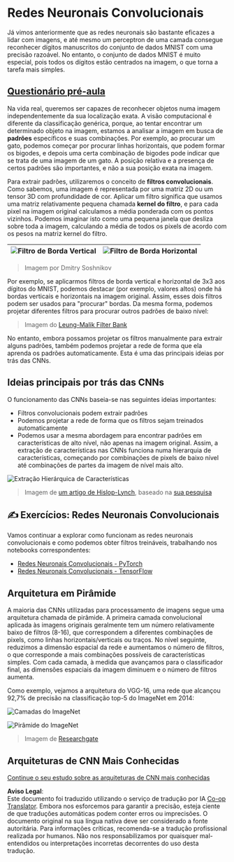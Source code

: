 <!--
CO_OP_TRANSLATOR_METADATA:
{
  "original_hash": "088837b42b7d99198bf62db8a42411e0",
  "translation_date": "2025-08-24T08:59:41+00:00",
  "source_file": "lessons/4-ComputerVision/07-ConvNets/README.md",
  "language_code": "pt"
}
-->
# Redes Neuronais Convolucionais

Já vimos anteriormente que as redes neuronais são bastante eficazes a lidar com imagens, e até mesmo um perceptron de uma camada consegue reconhecer dígitos manuscritos do conjunto de dados MNIST com uma precisão razoável. No entanto, o conjunto de dados MNIST é muito especial, pois todos os dígitos estão centrados na imagem, o que torna a tarefa mais simples.

## [Questionário pré-aula](https://ff-quizzes.netlify.app/en/ai/quiz/13)

Na vida real, queremos ser capazes de reconhecer objetos numa imagem independentemente da sua localização exata. A visão computacional é diferente da classificação genérica, porque, ao tentar encontrar um determinado objeto na imagem, estamos a analisar a imagem em busca de **padrões** específicos e suas combinações. Por exemplo, ao procurar um gato, podemos começar por procurar linhas horizontais, que podem formar os bigodes, e depois uma certa combinação de bigodes pode indicar que se trata de uma imagem de um gato. A posição relativa e a presença de certos padrões são importantes, e não a sua posição exata na imagem.

Para extrair padrões, utilizaremos o conceito de **filtros convolucionais**. Como sabemos, uma imagem é representada por uma matriz 2D ou um tensor 3D com profundidade de cor. Aplicar um filtro significa que usamos uma matriz relativamente pequena chamada **kernel do filtro**, e para cada pixel na imagem original calculamos a média ponderada com os pontos vizinhos. Podemos imaginar isto como uma pequena janela que desliza sobre toda a imagem, calculando a média de todos os pixels de acordo com os pesos na matriz kernel do filtro.

![Filtro de Borda Vertical](../../../../../lessons/4-ComputerVision/07-ConvNets/images/filter-vert.png) | ![Filtro de Borda Horizontal](../../../../../lessons/4-ComputerVision/07-ConvNets/images/filter-horiz.png)
----|----

> Imagem por Dmitry Soshnikov

Por exemplo, se aplicarmos filtros de borda vertical e horizontal de 3x3 aos dígitos do MNIST, podemos destacar (por exemplo, valores altos) onde há bordas verticais e horizontais na imagem original. Assim, esses dois filtros podem ser usados para "procurar" bordas. Da mesma forma, podemos projetar diferentes filtros para procurar outros padrões de baixo nível:

> Imagem do [Leung-Malik Filter Bank](https://www.robots.ox.ac.uk/~vgg/research/texclass/filters.html)

No entanto, embora possamos projetar os filtros manualmente para extrair alguns padrões, também podemos projetar a rede de forma que ela aprenda os padrões automaticamente. Esta é uma das principais ideias por trás das CNNs.

## Ideias principais por trás das CNNs

O funcionamento das CNNs baseia-se nas seguintes ideias importantes:

* Filtros convolucionais podem extrair padrões
* Podemos projetar a rede de forma que os filtros sejam treinados automaticamente
* Podemos usar a mesma abordagem para encontrar padrões em características de alto nível, não apenas na imagem original. Assim, a extração de características nas CNNs funciona numa hierarquia de características, começando por combinações de pixels de baixo nível até combinações de partes da imagem de nível mais alto.

![Extração Hierárquica de Características](../../../../../lessons/4-ComputerVision/07-ConvNets/images/FeatureExtractionCNN.png)

> Imagem de [um artigo de Hislop-Lynch](https://www.semanticscholar.org/paper/Computer-vision-based-pedestrian-trajectory-Hislop-Lynch/26e6f74853fc9bbb7487b06dc2cf095d36c9021d), baseado na [sua pesquisa](https://dl.acm.org/doi/abs/10.1145/1553374.1553453)

## ✍️ Exercícios: Redes Neuronais Convolucionais

Vamos continuar a explorar como funcionam as redes neuronais convolucionais e como podemos obter filtros treináveis, trabalhando nos notebooks correspondentes:

* [Redes Neuronais Convolucionais - PyTorch](../../../../../lessons/4-ComputerVision/07-ConvNets/ConvNetsPyTorch.ipynb)
* [Redes Neuronais Convolucionais - TensorFlow](../../../../../lessons/4-ComputerVision/07-ConvNets/ConvNetsTF.ipynb)

## Arquitetura em Pirâmide

A maioria das CNNs utilizadas para processamento de imagens segue uma arquitetura chamada de pirâmide. A primeira camada convolucional aplicada às imagens originais geralmente tem um número relativamente baixo de filtros (8-16), que correspondem a diferentes combinações de pixels, como linhas horizontais/verticais ou traços. No nível seguinte, reduzimos a dimensão espacial da rede e aumentamos o número de filtros, o que corresponde a mais combinações possíveis de características simples. Com cada camada, à medida que avançamos para o classificador final, as dimensões espaciais da imagem diminuem e o número de filtros aumenta.

Como exemplo, vejamos a arquitetura do VGG-16, uma rede que alcançou 92,7% de precisão na classificação top-5 do ImageNet em 2014:

![Camadas do ImageNet](../../../../../lessons/4-ComputerVision/07-ConvNets/images/vgg-16-arch1.jpg)

![Pirâmide do ImageNet](../../../../../lessons/4-ComputerVision/07-ConvNets/images/vgg-16-arch.jpg)

> Imagem de [Researchgate](https://www.researchgate.net/figure/Vgg16-model-structure-To-get-the-VGG-NIN-model-we-replace-the-2-nd-4-th-6-th-7-th_fig2_335194493)

## Arquiteturas de CNN Mais Conhecidas

[Continue o seu estudo sobre as arquiteturas de CNN mais conhecidas](CNN_Architectures.md)

**Aviso Legal**:  
Este documento foi traduzido utilizando o serviço de tradução por IA [Co-op Translator](https://github.com/Azure/co-op-translator). Embora nos esforcemos para garantir a precisão, esteja ciente de que traduções automáticas podem conter erros ou imprecisões. O documento original na sua língua nativa deve ser considerado a fonte autoritária. Para informações críticas, recomenda-se a tradução profissional realizada por humanos. Não nos responsabilizamos por quaisquer mal-entendidos ou interpretações incorretas decorrentes do uso desta tradução.